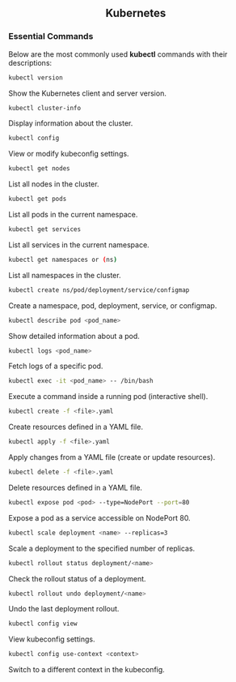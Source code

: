 <div align="center">

## Kubernetes

</div>

### Essential Commands

Below are the most commonly used **kubectl** commands with their descriptions:

```bash
kubectl version
```
Show the Kubernetes client and server version.

```bash
kubectl cluster-info
```
Display information about the cluster.

```bash
kubectl config
```
View or modify kubeconfig settings.

```bash
kubectl get nodes
```
List all nodes in the cluster.

```bash
kubectl get pods
```
List all pods in the current namespace.

```bash
kubectl get services
```
List all services in the current namespace.

```bash
kubectl get namespaces or (ns)
```
List all namespaces in the cluster.

```bash
kubectl create ns/pod/deployment/service/configmap
```
Create a namespace, pod, deployment, service, or configmap.

```bash
kubectl describe pod <pod_name>
```
Show detailed information about a pod.

```bash
kubectl logs <pod_name>
```
Fetch logs of a specific pod.

```bash
kubectl exec -it <pod_name> -- /bin/bash
```
Execute a command inside a running pod (interactive shell).

```bash
kubectl create -f <file>.yaml
```
Create resources defined in a YAML file.

```bash
kubectl apply -f <file>.yaml
```
Apply changes from a YAML file (create or update resources).

```bash
kubectl delete -f <file>.yaml
```
Delete resources defined in a YAML file.

```bash
kubectl expose pod <pod> --type=NodePort --port=80
```
Expose a pod as a service accessible on NodePort 80.

```bash
kubectl scale deployment <name> --replicas=3
```
Scale a deployment to the specified number of replicas.

```bash
kubectl rollout status deployment/<name>
```
Check the rollout status of a deployment.

```bash
kubectl rollout undo deployment/<name>
```
Undo the last deployment rollout.

```bash
kubectl config view
```
View kubeconfig settings.

```bash
kubectl config use-context <context>
```
Switch to a different context in the kubeconfig.
